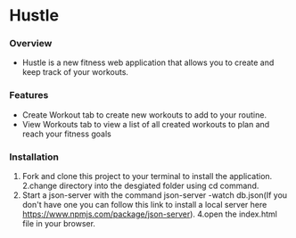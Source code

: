 # Hustle

### Overview
* Hustle is a new fitness web application that allows you to create and keep track of your workouts.  


### Features
* Create Workout tab to create new workouts to add to your routine.
* View Workouts tab to view a list of all created workouts to plan and reach your fitness goals

### Installation
1. Fork and clone this project to your terminal to install the application.
2.change directory into the desgiated folder using cd command.
3. Start a json-server with the command json-server -watch db.json(If you don't have one you can follow this link to install a local server here https://www.npmjs.com/package/json-server).
4.open the index.html file in your browser. 
